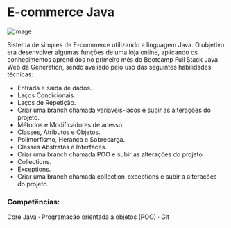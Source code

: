 # E-commerce Java

![image](https://github.com/LeoDuarte37/Java-Ecommerce/assets/133834707/78303c0b-d715-40c1-8866-d200e47e4548)

Sistema de simples de E-commerce utilizando a linguagem Java. O objetivo era desenvolver algumas
funções de uma loja online, aplicando os conhecimentos aprendidos no primeiro mês do Bootcamp Full
Stack Java Web da Generation, sendo avaliado pelo uso das seguintes habilidades técnicas:

- Entrada e saída de dados.
- Laços Condicionais.
- Laços de Repetição.
- Criar uma branch chamada variaveis-lacos e subir as alterações do projeto.
- Métodos e Modificadores de acesso.
- Classes, Atributos e Objetos.
- Polimorfismo, Herança e Sobrecarga.
- Classes Abstratas e Interfaces.
- Criar uma branch chamada POO e subir as alterações do projeto.
- Collections.
- Exceptions.
- Criar uma branch chamada collection-exceptions e subir a alterações do projeto.
  
### Competências: 

Core Java · Programação orientada a objetos (POO) · Git
